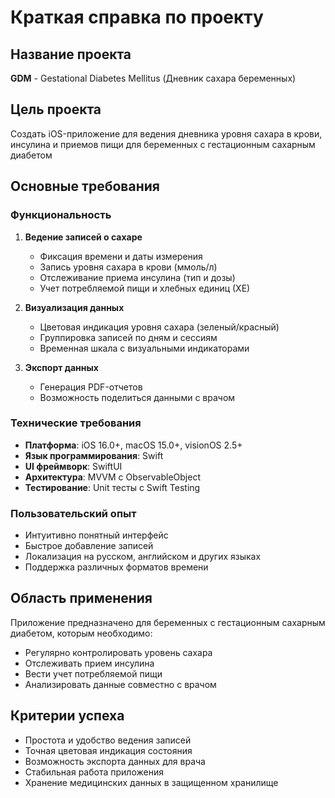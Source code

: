 # Краткая справка по проекту

## Название проекта
**GDM** - Gestational Diabetes Mellitus (Дневник сахара беременных)

## Цель проекта
Создать iOS-приложение для ведения дневника уровня сахара в крови, инсулина и приемов пищи для беременных с гестационным сахарным диабетом

## Основные требования

### Функциональность
1. **Ведение записей о сахаре**
   - Фиксация времени и даты измерения
   - Запись уровня сахара в крови (ммоль/л)
   - Отслеживание приема инсулина (тип и дозы)
   - Учет потребляемой пищи и хлебных единиц (ХЕ)

2. **Визуализация данных**
   - Цветовая индикация уровня сахара (зеленый/красный)
   - Группировка записей по дням и сессиям
   - Временная шкала с визуальными индикаторами

3. **Экспорт данных**
   - Генерация PDF-отчетов
   - Возможность поделиться данными с врачом

### Технические требования
- **Платформа**: iOS 16.0+, macOS 15.0+, visionOS 2.5+
- **Язык программирования**: Swift
- **UI фреймворк**: SwiftUI
- **Архитектура**: MVVM с ObservableObject
- **Тестирование**: Unit тесты с Swift Testing

### Пользовательский опыт
- Интуитивно понятный интерфейс
- Быстрое добавление записей
- Локализация на русском, английском и других языках
- Поддержка различных форматов времени

## Область применения
Приложение предназначено для беременных с гестационным сахарным диабетом, которым необходимо:
- Регулярно контролировать уровень сахара
- Отслеживать прием инсулина
- Вести учет потребляемой пищи
- Анализировать данные совместно с врачом

## Критерии успеха
- Простота и удобство ведения записей
- Точная цветовая индикация состояния
- Возможность экспорта данных для врача
- Стабильная работа приложения
- Хранение медицинских данных в защищенном хранилище